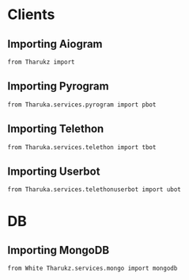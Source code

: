 # Clients
## Importing Aiogram
```python3
from Tharukz import 
```

## Importing Pyrogram
```python3
from Tharuka.services.pyrogram import pbot
```
## Importing Telethon
```python3
from Tharuka.services.telethon import tbot
```
## Importing Userbot
```python3
from Tharuka.services.telethonuserbot import ubot
```

# DB
## Importing MongoDB
```python3
from White Tharukz.services.mongo import mongodb
```
